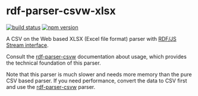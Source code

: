 # rdf-parser-csvw-xlsx

[![build status](https://img.shields.io/github/actions/workflow/status/rdf-ext/rdf-parser-csvw-xlsx/test.yaml?branch=master)](https://github.com/rdf-ext/rdf-parser-csvw-xlsx/actions/workflows/test.yaml)
[![npm version](https://img.shields.io/npm/v/rdf-parser-csvw-xlsx.svg)](https://www.npmjs.com/package/rdf-parser-csvw-xlsx)

A CSV on the Web based XLSX (Excel file format) parser with [RDF/JS Stream interface](https://github.com/rdfjs/representation-task-force/).

Consult the [rdf-parser-csvw](https://github.com/rdf-ext/rdf-parser-csvw) documentation about usage, which provides the technical foundation of this parser.

Note that this parser is much slower and needs more memory than the pure CSV based parser. If you need performance, convert the data to CSV first and use the [rdf-parser-csvw](https://github.com/rdf-ext/rdf-parser-csvw) parser.

